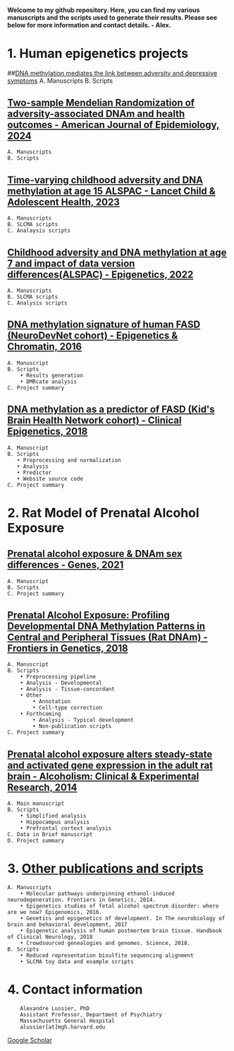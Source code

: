 #### Welcome to my github repository. Here, you can find my various manuscripts and the scripts used to generate their results. Please see below for more information and contact details. - Alex. 

# 1. Human epigenetics projects
##[DNA methylation mediates the link between adversity and depressive symptoms](/Mediation_adversity-DNAm-depression)
    A. Manuscripts
    B. Scripts
    
## [Two-sample Mendelian Randomization of adversity-associated DNAm and health outcomes - American Journal of Epidemiology, 2024](/DNAm_MR_AJE)
    A. Manuscripts
    B. Scripts

## [Time-varying childhood adversity and DNA methylation at age 15 ALSPAC - Lancet Child & Adolescent Health, 2023](/adversity-DNAm)
    A. Manuscripts
    B. SLCMA scripts
    C. Analaysis scripts

## [Childhood adversity and DNA methylation at age 7 and impact of data version differences(ALSPAC) - Epigenetics, 2022](/ALSPAC_data_differences)
    A. Manuscripts
    B. SLCMA scripts
    C. Analysis scripts

## [DNA methylation signature of human FASD (NeuroDevNet cohort) - Epigenetics & Chromatin, 2016](/DNAm_signature_FASD)
    A. Manuscript
    B. Scripts
        • Results generation
        • DMRcate analysis
    C. Project summary
  
## [DNA methylation as a predictor of FASD (Kid's Brain Health Network cohort) - Clinical Epigenetics, 2018](/DNAm_predictor_FASD)
    A. Manuscript
    B. Scripts
       • Preprocessing and normalization
       • Analysis
       • Predictor
       • Website source code 
    C. Project summary

# 2. Rat Model of Prenatal Alcohol Exposure
## [Prenatal alcohol exposure & DNAm sex differences - Genes, 2021](/Rat_DNAm_sex_differences)
    A. Manuscript
    B. Scripts
    C. Project summary
    
## [Prenatal Alcohol Exposure: Profiling Developmental DNA Methylation Patterns in Central and Peripheral Tissues (Rat DNAm) - Frontiers in Genetics, 2018](/Rat_DNAm)
    A. Manuscript
    B. Scripts
        • Preprocessing pipeline
        • Analysis - Developmental
        • Analysis - Tissue-concordant
        • Other
            • Annotation 
            • Cell-type correction
        • Forthcoming
            • Analysis - Typical development
            • Non-publication scripts
    C. Project summary
    
## [Prenatal alcohol exposure alters steady-state and activated gene expression in the adult rat brain - Alcoholism: Clinical & Experimental Research, 2014](/Rat_transcriptome_PAE)
    A. Main manuscript
    B. Scripts
        • Simplified analysis
        • Hippocampus analysis
        • Prefrontal cortext analysis
    C. Data in Brief manuscript
    D. Project summary
    
# 3. [Other publications and scripts](/Other)
    A. Manuscripts
        • Molecular pathways underpinning ethanol-induced neurodegeneration. Frontiers in Genetics, 2014.
        • Epigenetics studies of fetal alcohol spectrum disorder: where are we now? Epigenomics, 2016.
        • Genetics and epigenetics of development. In The neurobiology of brain and behavioral development, 2017
        • Epigenetic analysis of human postmortem brain tissue. Handbook of Clinical Neurology, 2018
        • Crowdsourced genealogies and genomes. Science, 2018.
    B. Scripts
        • Reduced representation bisulfite sequencing alignment
        • SLCMA toy data and example scripts

# 4. Contact information
        Alexandre Lussier, PhD
        Assistant Professor, Department of Psychiatry
        Massachusetts General Hospital
        alussier[at]mgh.harvard.edu
[Google Scholar](https://scholar.google.ca/citations?user=l1MwrMkAAAAJ&hl=en)
